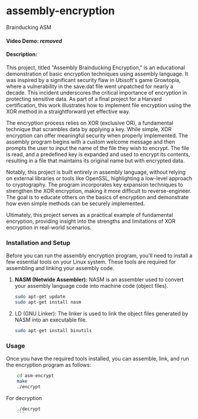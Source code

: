 # assembly-encryption
Brainducking ASM
#### Video Demo:  *removed*
#### Description:
This project, titled "Assembly Brainducking Encryption," is an educational demonstration of basic encryption techniques using assembly language. It was inspired by a significant security flaw in Ubisoft's game Growtopia, where a vulnerability in the save.dat file went unpatched for nearly a decade. This incident underscores the critical importance of encryption in protecting sensitive data. As part of a final project for a Harvard certification, this work illustrates how to implement file encryption using the XOR method in a straightforward yet effective way.

The encryption process relies on XOR (exclusive OR), a fundamental technique that scrambles data by applying a key. While simple, XOR encryption can offer meaningful security when properly implemented. The assembly program begins with a custom welcome message and then prompts the user to input the name of the file they wish to encrypt. The file is read, and a predefined key is expanded and used to encrypt its contents, resulting in a file that maintains its original name but with encrypted data.

Notably, this project is built entirely in assembly language, without relying on external libraries or tools like OpenSSL, highlighting a low-level approach to cryptography. The program incorporates key expansion techniques to strengthen the XOR encryption, making it more difficult to reverse-engineer. The goal is to educate others on the basics of encryption and demonstrate how even simple methods can be securely implemented.

Ultimately, this project serves as a practical example of fundamental encryption, providing insight into the strengths and limitations of XOR encryption in real-world scenarios.

### Installation and Setup

Before you can run the assembly encryption program, you'll need to install a few essential tools on your Linux system. These tools are required for assembling and linking your assembly code.

1. **NASM (Netwide Assembler):** NASM is an assembler used to convert your assembly language code into machine code (object files).
   ```bash
   sudo apt-get update
   sudo apt-get install nasm
   ```

2. LD (GNU Linker): The linker is used to link the object files generated by NASM into an executable file.
    ```bash
    sudo apt-get install binutils
    ```

### Usage
Once you have the required tools installed, you can assemble, link, and run the encryption program as follows:

```bash
    cd asm-encrypt
    make
    ./encrypt
```

For decryption
```bash
    ./decrypt
    ```


